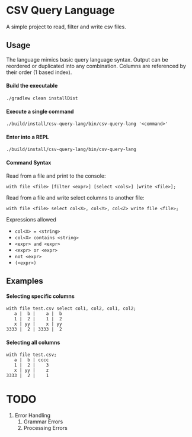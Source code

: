 # CSV Query Language

A simple project to read, filter and write csv files.

## Usage
The language mimics basic query language syntax. Output can be reordered
or duplicated into any combination.  Columns are referenced by their 
order (1 based index).

#### Build the executable

    ./gradlew clean installDist

#### Execute a single command

    ./build/install/csv-query-lang/bin/csv-query-lang '<command>'

#### Enter into a REPL

    ./build/install/csv-query-lang/bin/csv-query-lang

#### Command Syntax 
Read from a file and print to the console:

    with file <file> [filter <expr>] [select <cols>] [write <file>];

Read from a file and write select columns to another file:

    with file <file> select col<X>, col<Y>, col<Z> write file <file>;

Expressions allowed
* `col<X> = <string>` 
* `col<X> contains <string>`
* `<expr> and <expr>`
* `<expr> or <expr>`
* `not <expr>`
* `(<expr>)`


## Examples

#### Selecting specific columns

    with file test.csv select col1, col2, col1, col2;
       a |  b |    a |  b
       1 |  2 |    1 |  2
       x | yy |    x | yy
    3333 |  2 | 3333 |  2

#### Selecting all columns

    with file test.csv;
       a |  b | cccc
       1 |  2 |    3
       x | yy |    z
    3333 |  2 |    1


# TODO
1. Error Handling
   1. Grammar Errors
   2. Processing Errors